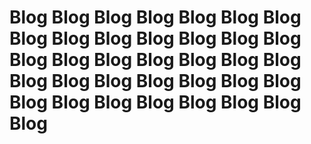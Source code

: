 # Blog Blog Blog Blog Blog Blog Blog Blog Blog Blog Blog Blog Blog Blog Blog Blog Blog Blog Blog Blog Blog Blog Blog Blog Blog Blog Blog Blog Blog Blog Blog Blog Blog Blog Blog Blog
